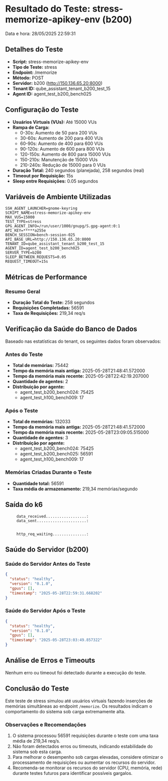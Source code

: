 # Resultado do Teste: stress-memorize-apikey-env (b200)

Data e hora: 28/05/2025 22:59:31

## Detalhes do Teste

* **Script:** stress-memorize-apikey-env
* **Tipo de Teste:** stress
* **Endpoint:** /memorize
* **Método:** POST
* **Servidor:** b200 (http://150.136.65.20:8000)
* **Tenant ID:** qube_assistant_tenant_b200_test_15
* **Agent ID:** agent_test_b200_bench025

## Configuração do Teste

* **Usuários Virtuais (VUs):** Até 15000 VUs
* **Rampa de Carga:**
  * 0-30s: Aumento de 50 para 200 VUs
  * 30-60s: Aumento de 200 para 400 VUs
  * 60-90s: Aumento de 400 para 600 VUs
  * 90-120s: Aumento de 600 para 800 VUs
  * 120-150s: Aumento de 800 para 15000 VUs
  * 150-210s: Manutenção de 15000 VUs
  * 210-240s: Redução de 15000 para 0 VUs
* **Duração Total:** 240 segundos (planejada), 258 segundos (real)
* **Timeout por Requisição:** 15s
* **Sleep entre Requisições:** 0.05 segundos

## Variáveis de Ambiente Utilizadas

```
SSH_AGENT_LAUNCHER=gnome-keyring
SCRIPT_NAME=stress-memorize-apikey-env
MAX_VUS=15000
TEST_TYPE=stress
GPG_AGENT_INFO=/run/user/1000/gnupg/S.gpg-agent:0:1
API_KEY=*****a255e
BENCH_SESSION=bench-session-025
API_BASE_URL=http://150.136.65.20:8000
TENANT_ID=qube_assistant_tenant_b200_test_15
AGENT_ID=agent_test_b200_bench025
SERVER_TYPE=b200
SLEEP_BETWEEN_REQUESTS=0.05
REQUEST_TIMEOUT=15s
```

## Métricas de Performance

### Resumo Geral
* **Duração Total do Teste:** 258 segundos
* **Requisições Completadas:** 56591
* **Taxa de Requisições:** 219,34 req/s

## Verificação da Saúde do Banco de Dados

Baseado nas estatísticas do tenant, os seguintes dados foram observados:

### Antes do Teste
* **Total de memórias:** 75442
* **Tempo da memória mais antiga:** 2025-05-28T21:48:41.572000
* **Tempo da memória mais recente:** 2025-05-28T22:42:19.207000
* **Quantidade de agentes:** 2
* **Distribuição por agente:**
  * agent_test_b200_bench024: 75425
  * agent_test_h100_bench009: 17

### Após o Teste
* **Total de memórias:** 132033
* **Tempo da memória mais antiga:** 2025-05-28T21:48:41.572000
* **Tempo da memória mais recente:** 2025-05-28T23:09:05.515000
* **Quantidade de agentes:** 3
* **Distribuição por agente:**
  * agent_test_b200_bench024: 75425
  * agent_test_b200_bench025: 56591
  * agent_test_h100_bench009: 17

### Memórias Criadas Durante o Teste
* **Quantidade total:** 56591
* **Taxa média de armazenamento:** 219,34 memórias/segundo

## Saída do k6

```
     data_received..................: 
     data_sent......................: 


     http_req_waiting...............: 
```

## Saúde do Servidor (b200)

### Saúde do Servidor Antes do Teste
```json
{
  "status": "healthy",
  "version": "0.1.0",
  "gpus": [],
  "timestamp": "2025-05-28T22:59:31.668202"
}
```

### Saúde do Servidor Após o Teste
```json
{
  "status": "healthy",
  "version": "0.1.0",
  "gpus": [],
  "timestamp": "2025-05-28T23:03:49.857322"
}
```

## Análise de Erros e Timeouts

Nenhum erro ou timeout foi detectado durante a execução do teste.

## Conclusão do Teste

Este teste de stress simulou até  usuários virtuais fazendo inserções de memórias simultâneas ao endpoint `/memorize`. Os resultados indicam o comportamento do sistema sob carga extremamente alta.

### Observações e Recomendações

1. O sistema processou 56591 requisições durante o teste com uma taxa média de 219,34 req/s.
2. Não foram detectados erros ou timeouts, indicando estabilidade do sistema sob esta carga.
3. Para melhorar o desempenho sob cargas elevadas, considere otimizar o processamento de requisições ou aumentar os recursos do servidor.
4. Recomenda-se monitorar os recursos do servidor (CPU, memória, rede) durante testes futuros para identificar possíveis gargalos.
